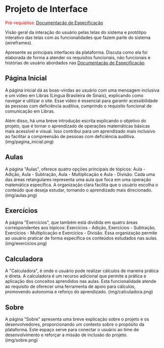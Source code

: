 
# Projeto de Interface

<span style="color:red">Pré-requisitos: <a href="2-Especificação do Projeto.md"> Documentação de Especificação</a></span>

Visão geral da interação do usuário pelas telas do sistema e protótipo interativo das telas com as funcionalidades que fazem parte do sistema (wireframes).

 Apresente as principais interfaces da plataforma. Discuta como ela foi elaborada de forma a atender os requisitos funcionais, não funcionais e histórias de usuário abordados nas <a href="2-Especificação do Projeto.md"> Documentação de Especificação</a>.

## Página Inicial

A página inicial dá as boas-vindas ao usuário com uma mensagem inclusiva e um vídeo em Libras (Língua Brasileira de Sinais), explicando como navegar e utilizar o site. Esse vídeo é essencial para garantir acessibilidade às pessoas com deficiência auditiva, cumprindo o requisito funcional de comunicação em Libras.

Além disso, há uma breve introdução escrita explicando o objetivo do projeto, que é tornar o aprendizado de operações matemáticas básicas mais acessível e visual. Isso contribui para um aprendizado mais inclusivo ao facilitar a compreensão de pessoas com deficiência auditiva.
(img/pagina_inicial.png)

## Aulas

A página "Aulas", oferece quatro opções principais de tópicos: Aula - Adição, Aula - Subtração, Aula - Multiplicação e Aula - Divisão. Cada uma das áreas retangulares representa uma aula que foca em uma operação matemática específica. A organização clara facilita que o usuário escolha o conteúdo que deseja estudar, tornando o aprendizado mais direcionado.
(img/aulas.png)

## Exercícios

A página "Exercícios", que também está dividida em quatro áreas correspondentes aos tópicos: Exercícios - Adição, Exercícios - Subtração, Exercícios - Multiplicação e Exercícios - Divisão. Essa organização permite ao usuário praticar de forma específica os conteúdos estudados nas aulas.
(img/exercicios.png)

## Calculadora

A "Calculadora", é onde o usuário pode realizar cálculos de maneira prática e direta. A calculadora é um recurso adicional que permite a prática e aplicação dos conceitos aprendidos nas aulas. Esta funcionalidade atende ao requisito de oferecer uma ferramenta de apoio para cálculos, promovendo autonomia e reforço do aprendizado.
(img/calculadora.png)

## Sobre

A página "Sobre" apresenta uma breve explicação sobre o projeto e os desenvolvedores, proporcionando um contexto sobre o propósito da plataforma. Este espaço serve para conectar o usuário ao time de desenvolvimento e reforçar a missão de inclusão do projeto.
(img/sobre.png)
